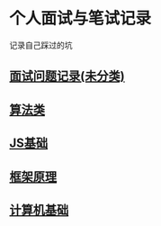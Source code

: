 # 个人面试与笔试记录

记录自己踩过的坑

## [面试问题记录(未分类)](./sortByCompanies)

## [算法类](./algorithm)

## [JS基础](./js-basic)

## [框架原理](./FramePrinciple)

## [计算机基础](./CSPrinciple)






